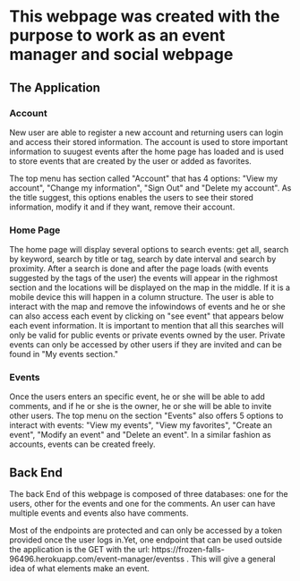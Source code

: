 <h1>This webpage was created with the purpose to work as an event manager and social webpage</h1>
<h2>The Application</h2>
<h3>Account</h3>
<p>New user are able to register a new account and returning users can login and access their stored information.
The account is used to store important information to suugest events after the home page has loaded and is used to store events that are created by the user or added as favorites.</p>
<p>The top menu has section called "Account" that has 4 options: "View my account", "Change my information", "Sign Out" and "Delete my account". As the title suggest, this options enables the users to see their stored information, 
modify it and if they want, remove their account. </p>
<h3>Home Page</h3>
<p>The home page will display several options to search events: get all, search by keyword, search by title or tag, 
search by date interval and search by proximity. After a search is done and after the page loads (with events suggested by the tags of the user) the events will appear in the righmost section and the locations will be displayed on the map in the middle. If it is a mobile device this will happen in a column structure. The user is able to interact with the map and remove the infowindows of events and he or she can also access each event by clicking on
"see event" that appears below each event information. It is important to mention that all this searches will only be valid for public events or private events owned by the user. Private events can only be accessed by other users if they are invited and can be found in "My events section."</p>
<h3>Events</h3>
<p>Once the users enters an specific event, he or she will be able to add comments, and if he or she is the owner, he or she will be able to invite other users.
The top menu on the section "Events" also offers 5 options to interact with events: "View my events", "View my favorites", "Create an event", "Modify an event" and "Delete an event". In a similar fashion as accounts, events can be created freely. </p>
<h2>Back End</h2>
<p>The back End of this webpage is composed of three databases: one for the users, other for the events 
and one for the comments. An user can have multiple events and events also have comments.</p>
<p>Most of the endpoints are protected and can only be accessed by a token provided once the user
logs in.Yet, one endpoint that can be used outside the application is the GET with the url: 
https://frozen-falls-96496.herokuapp.com/event-manager/eventss . This will give a general idea of 
what elements make an event.  </p>



